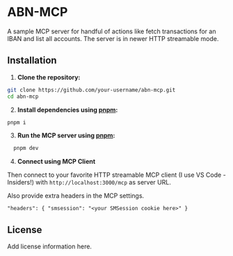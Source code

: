 # ABN-MCP

A sample MCP server for handful of actions like fetch transactions for an IBAN and list all accounts. The server is in newer HTTP streamable mode.

## Installation

1. **Clone the repository:**

  ```sh
  git clone https://github.com/your-username/abn-mcp.git
  cd abn-mcp
  ```

2. **Install dependencies using [pnpm](https://pnpm.io/):**

  ```sh
  pnpm i
  ```


3. **Run the MCP server using [pnpm](https://pnpm.io/):**

```sh
  pnpm dev
```

4. **Connect using MCP Client**

Then connect to your favorite HTTP streamable MCP client (I use VS Code - Insiders!) with `http://localhost:3000/mcp` as server URL.

Also provide extra headers in the MCP settings.
```
"headers": { "smsession": "<your SMSession cookie here>" }
```

## License

Add license information here.
